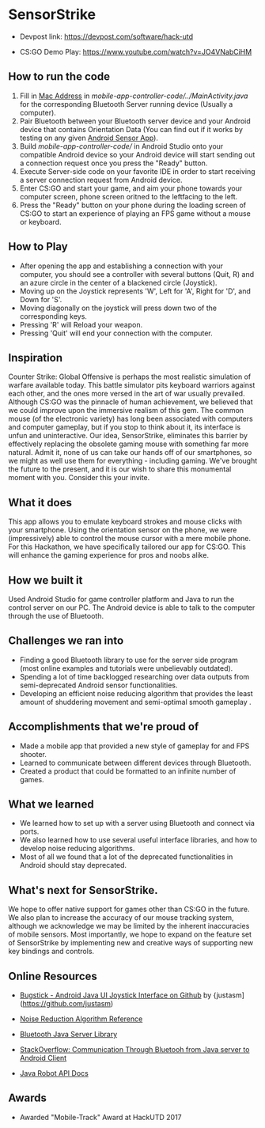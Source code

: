 # SensorStrike

- Devpost link: https://devpost.com/software/hack-utd

- CS:GO Demo Play: https://www.youtube.com/watch?v=JO4VNabCiHM

## How to run the code
1. Fill in [Mac Address](https://kb.netgear.com/1005/How-to-find-a-MAC-address) in *mobile-app-controller-code/../MainActivity.java* for the corresponding Bluetooth Server running device (Usually a computer).
2. Pair Bluetooth between your Bluetooth server device and your Android device that contains Orientation Data (You can find out if it works by testing on any  given [Android Sensor App](https://play.google.com/store/search?q=sensor%20apps%20for%20android&c=apps&hl=en)).
3. Build *mobile-app-controller-code/* in Android Studio onto your compatible Android device so your Android device will start sending out a connection request once you press the "Ready" button.
4. Execute Server-side code on your favorite IDE in order to start receiving a server connection request from Android device.
5. Enter CS:GO and start your game, and aim your phone towards your computer screen, phone screen oritned to the leftfacing to the left.
6. Press the "Ready" button on your phone during the loading screen of CS:GO to start an experience of playing an FPS game without a mouse or keyboard.

## How to Play
- After opening the app and establishing a connection with your computer, you should see a controller with several buttons (Quit, R) and an azure circle in the center of a blackened circle (Joystick).
- Moving up on the Joystick represents 'W', Left for 'A', Right for 'D', and Down for 'S'.
- Moving diagonally on the joystick will press down two of the corresponding keys.
- Pressing 'R' will Reload your weapon.
- Pressing 'Quit' will end your connection with the computer.

## Inspiration
Counter Strike: Global Offensive is perhaps the most realistic simulation of warfare available today. This battle simulator pits keyboard warriors against each other, and the ones more versed in the art of war usually prevailed. Although CS:GO was the pinnacle of human achievement, we believed that we could improve upon the immersive realism of this gem. The common mouse (of the electronic variety) has long been associated with computers and computer gameplay, but if you stop to think about it, its interface is unfun and uninteractive. Our idea, SensorStrike, eliminates this barrier by effectively replacing the obsolete gaming mouse with something far more natural. Admit it, none of us can take our hands off of our smartphones, so we might as well use them for everything - including gaming. We've brought the future to the present, and it is our wish to share this monumental moment with you. Consider this your invite.

## What it does
This app allows you to emulate keyboard strokes and mouse clicks with your smartphone. Using the orientation sensor on the phone, we were (impressively) able to control the mouse cursor with a mere mobile phone. For this Hackathon, we have specifically tailored our app for CS:GO. This will enhance the gaming experience for pros and noobs alike.

## How we built it
Used Android Studio for game controller platform and Java to run the control server on our PC. The Android device is able to talk to the computer through the use of Bluetooth.

## Challenges we ran into
- Finding a good Bluetooth library to use for the server side program (most online examples and tutorials were unbelievably outdated).
- Spending a lot of time backlogged researching over data outputs from semi-deprecated Android sensor functionalities.
- Developing an efficient noise reducing algorithm that provides the least amount of shuddering movement and semi-optimal smooth gameplay .

## Accomplishments that we're proud of
- Made a mobile app that provided a new style of gameplay for and FPS shooter.
- Learned to communicate between different devices through Bluetooth.
- Created a product that could be formatted to an infinite number of games.

## What we learned
- We learned how to set up with a server using Bluetooth and connect via ports.
- We also learned how to use several useful interface libraries, and how to develop noise reducing algorithms.
- Most of all we found that a lot of the deprecated functionalities in Android should stay deprecated.

## What's next for SensorStrike.
We hope to offer native support for games other than CS:GO in the future. We also plan to increase the accuracy of our mouse tracking system, although we acknowledge we may be limited by the inherent inaccuracies of mobile sensors. Most importantly, we hope to expand on the feature set of SensorStrike by implementing new and creative ways of supporting new key bindings and controls.

## Online Resources
- [Bugstick - Android Java UI Joystick Interface on Github](https://github.com/justasm/Bugstick) by {justasm](https://github.com/justasm)

- [Noise Reduction Algorithm Reference](https://terpconnect.umd.edu/~toh/spectrum/Smoothing.html)

- [Bluetooth Java Server Library](http://snapshot.bluecove.org/distribution/download/2.1.1-SNAPSHOT/2.1.1-SNAPSHOT.62/)

- [StackOverflow: Communication Through Bluetooh from Java server to Android Client](http://stackoverflow.com/questions/10929767/send-text-through-bluetooth-from-java-server-to-android-client?rq=1)

- [Java Robot API Docs](https://docs.oracle.com/javase/7/docs/api/java/awt/Robot.html)

## Awards
- Awarded "Mobile-Track" Award at HackUTD 2017 
